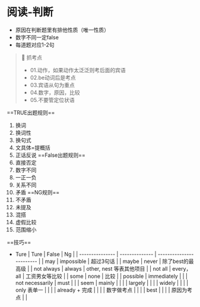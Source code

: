 # 阅读-判断

- 原因在判断题里有排他性质（唯一性质）
- 数字不同一定false
- 每道题对应1-2句

> 💎 抓考点
> - 01.动作，如果动作太泛泛则考后面的宾语
> - 02.be动词后是考点
> - 03.宾语从句为重点
> - 04.数字，原因，比较
> - 05.不要管定位状语

==TRUE出题规则==
1. 换词
2. 换词性
3. 换句式
4. 文具体=提概括
5. 正话反说
==False出题规则==
1. 直接否定
2. 数字不同
3. 一正一负
4. 关系不同
5. 矛盾
==NG规则==
1. 不矛盾
2. 未提及
3. 混搭
4. 虚假比较
5. 范围缩小

==技巧==
- Ture
| Ture            | False          | Ng                       |
| --------------- | -------------- | ------------------------ |
| may             | impossible     | 超过3句话                |
| maybe           | never          | 除了best的最高级         |
| not always      | always         | other, nest 等表其他项目 |
| not all         | every，all     | 工资男女等比较           |
| some            | none           | 比较                     |
| possible        | immediately    |                          |
| not necessarily | must           |                          |
| seem            | mainly         |                          |
|                 | largely        |                          |
|                 | widely         |                          |
|                 | only 表单一    |                          |
|                 | already + 完成 |                          |
|                 | 数字做考点     |                          |
|                 | best           |                          |
|                 | 原因为考点     |                          |
